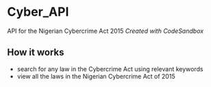 # Cyber_API
API for the Nigerian Cybercrime Act 2015
*Created with CodeSandbox*
## How it works
- search for any law in the Cybercrime Act using relevant keywords
- view all the laws in the Nigerian Cybercrime Act of 2015
